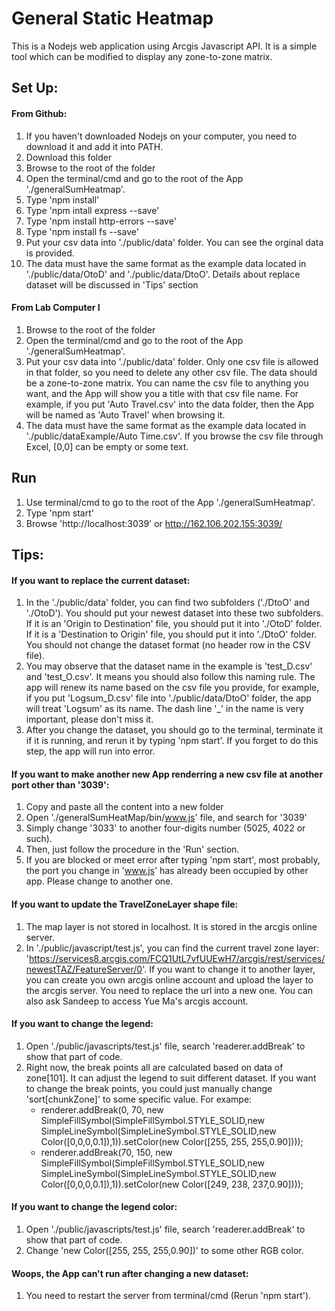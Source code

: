 # General Static Heatmap
This is a Nodejs web application using Arcgis Javascript API. It is a simple tool which can be modified to display any zone-to-zone matrix.
## Set Up:
#### From Github:
1. If you haven't downloaded Nodejs on your computer, you need to download it and add it into PATH.
2. Download this folder
3. Browse to the root of the folder
4. Open the terminal/cmd and go to the root of the App './generalSumHeatmap'. 
5. Type 'npm install'
6. Type 'npm intall express --save'
7. Type 'npm install http-errors --save'
8. Type 'npm install fs --save'
9. Put your csv data into './public/data' folder. You can see the orginal data is provided.
10. The data must have the same format as the example data located in './public/data/OtoD' and './public/data/DtoO'. Details about replace dataset will be discussed in 'Tips' section
#### From Lab Computer I
1. Browse to the root of the folder
2. Open the terminal/cmd and go to the root of the App './generalSumHeatmap'. 
3. Put your csv data into './public/data' folder. Only one csv file is allowed in that folder, so you need to delete any other csv file. The data should be a zone-to-zone matrix. You can name the csv file to anything you want, and the App will show you a title with that csv file name. For example, if you put 'Auto Travel.csv' into the data folder, then the App will be named as 'Auto Travel' when browsing it.
4. The data must have the same format as the example data located in './public/dataExample/Auto Time.csv'. If you browse the csv file through Excel, [0,0] can be empty or some text.
## Run
1. Use terminal/cmd to go to the root of the App './generalSumHeatmap'. 
2. Type 'npm start'
2. Browse 'http://localhost:3039' or http://162.106.202.155:3039/

## Tips:
#### If you want to replace the current dataset:
 1. In the './public/data' folder, you can find two subfolders ('./DtoO' and './OtoD'). You should put your newest dataset into these two subfolders. If it is an 'Origin to Destination' file, you should put it into './OtoD' folder. If it is a 'Destination to Origin' file, you should put it into './DtoO' folder. You should not change the dataset format (no header row in the CSV file). 
 2. You may observe that the dataset name in the example is 'test_D.csv' and 'test_O.csv'. It means you should also follow this naming rule. The app will renew its name based on the csv file you provide, for example, if you put 'Logsum_D.csv' file into './public/data/DtoO' folder, the app will treat 'Logsum' as its name. The dash line '_' in the name is very important, please don't miss it.  
 3. After you change the dataset, you should go to the terminal, terminate it if it is running, and rerun it by typing 'npm start'. If you forget to do this step, the app will run into error.
#### If you want to make another new App renderring a new csv file at another port other than '3039':
 1. Copy and paste all the content into a new folder
 2. Open './generalSumHeatMap/bin/www.js' file, and search for '3039'
 3. Simply change '3033' to another four-digits number (5025, 4022 or such).
 4. Then, just follow the procedure in the 'Run' section.
 5. If you are blocked or meet error after typing 'npm start', most probably, the port you change in 'www.js' has already been occupied by other app. Please change to another one.

#### If you want to update the TravelZoneLayer shape file:
 1. The map layer is not stored in localhost. It is stored in the arcgis online server.
 2. In './public/javascript/test.js', you can find the current travel zone layer: 'https://services8.arcgis.com/FCQ1UtL7vfUUEwH7/arcgis/rest/services/newestTAZ/FeatureServer/0'. If you want to change it to another layer, you can create you own arcgis online account and upload the layer to the arcgis server. You need to replace the url into a new one. You can also ask Sandeep to access Yue Ma's arcgis account.
 
#### If you want to change the legend:
1. Open './public/javascripts/test.js' file, search 'readerer.addBreak' to show that part of code.
2. Right now, the break points all are calculated based on data of zone[101]. It can adjust the legend to suit different dataset. If you want to change the break points, you could just manually change 'sort[chunkZone]' to some specific value. 
      For exampe:
      * renderer.addBreak(0, 70, new SimpleFillSymbol(SimpleFillSymbol.STYLE_SOLID,new SimpleLineSymbol(SimpleLineSymbol.STYLE_SOLID,new Color([0,0,0,0.1]),1)).setColor(new Color([255, 255, 255,0.90])));
      * renderer.addBreak(70, 150, new SimpleFillSymbol(SimpleFillSymbol.STYLE_SOLID,new SimpleLineSymbol(SimpleLineSymbol.STYLE_SOLID,new Color([0,0,0,0.1]),1)).setColor(new Color([249, 238, 237,0.90])));
#### If you want to change the legend color:
1. Open './public/javascripts/test.js' file, search 'readerer.addBreak' to show that part of code.
2. Change 'new Color([255, 255, 255,0.90])' to some other RGB color.
      
#### Woops, the App can't run after changing a new dataset:
 1. You need to restart the server from terminal/cmd (Rerun 'npm start').
